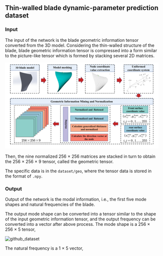 ## Thin-walled blade dynamic-parameter prediction dataset

### Input

The input of the network is the blade geometric information tensor converted from the 3D model.   Considering the thin-walled structure of the blade, blade geometric information tensor is compressed into a form similar to the picture-like tensor which is formed by stacking several 2D matrices.  

![data_preprocess](pic/data_preprocess.png)

Then, the nine normalized 256 × 256 matrices are stacked in turn to obtain the 256 × 256 × 9 tensor, called the geometric tensor. 

The specific data is in the `dataset/geo`, where the tensor data is stored in the format of `.npy`.

### Output

Output of the network is the modal information, i.e., the first five mode shapes and natural frequencies of the blade. 

The output mode shape can be converted into a tensor similar to the shape of the input geometric information tensor, and the output frequency can be converted into a vector after above process. The mode shape is a 256 × 256 × 5 tensor, 



![github_dataset](pic/github_dataset.png)

The natural frequency is a 1 × 5 vector, 